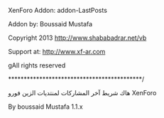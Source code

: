 
XenForo Addon: addon-LastPosts

Addon by: Boussaid Mustafa

Copyright 2013 http://www.shababadrar.net/vb

Support at: http://www.xf-ar.com

gAll rights reserved

*******************************************/

هاك شريط آخر المشاركات لمنتديات الزين فورو XenForo

By boussaid Mustafa 1.1.x
